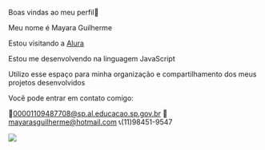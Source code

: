 Boas vindas ao meu perfil🌸

Meu nome é Mayara Guilherme

Estou visitando a [Alura](https://www.alura.com.br)

Estou me desenvolvendo na linguagem JavaScript

Utilizo esse espaço para minha organização e compartilhamento dos meus projetos desenvolvidos

Você pode entrar em contato comigo:

📧00001109487708@sp.al.educacao.sp.gov.br
📧mayarasguilherme@hotmail.com
📞(11)98451-9547

![](https://media.tenor.com/cVs8gwTXwOQAAAAi/smile-photography.gif)
